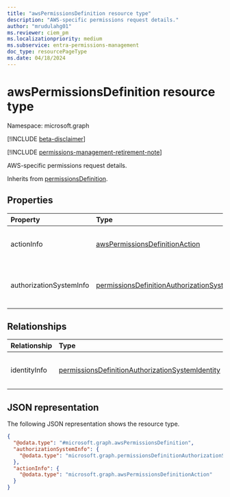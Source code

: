 ```yaml
---
title: "awsPermissionsDefinition resource type"
description: "AWS-specific permissions request details."
author: "mrudulahg01"
ms.reviewer: ciem_pm
ms.localizationpriority: medium
ms.subservice: entra-permissions-management
doc_type: resourcePageType
ms.date: 04/18/2024
---
```


# awsPermissionsDefinition resource type

Namespace: microsoft.graph

[!INCLUDE [beta-disclaimer](../../includes/beta-disclaimer.md)]

[!INCLUDE [permissions-management-retirement-note](../../includes/permissions-management-retirement-note.md)]

AWS-specific permissions request details.

Inherits from [permissionsDefinition](../resources/permissionsdefinition.md).

## Properties
|Property|Type|Description|
|:---|:---|:---|
|actionInfo|[awsPermissionsDefinitionAction](../resources/awspermissionsdefinitionaction.md)|The actions the identity will have as part of the permission.|
|authorizationSystemInfo|[permissionsDefinitionAuthorizationSystem](../resources/permissionsdefinitionauthorizationsystem.md)|Information about the authorization system to assign permissions on. Inherited from [permissionsDefinition](../resources/permissionsdefinition.md).|

## Relationships
|Relationship|Type|Description|
|:---|:---|:---|
|identityInfo|[permissionsDefinitionAuthorizationSystemIdentity](../resources/permissionsdefinitionauthorizationsystemidentity.md)|The identity that's requesting permissions, either directly or indirectly. Inherited from [microsoft.graph.permissionsDefinition](../resources/permissionsdefinition.md)|

## JSON representation
The following JSON representation shows the resource type.
<!-- {
  "blockType": "resource",
  "@odata.type": "microsoft.graph.awsPermissionsDefinition"
}
-->
``` json
{
  "@odata.type": "#microsoft.graph.awsPermissionsDefinition",
  "authorizationSystemInfo": {
    "@odata.type": "microsoft.graph.permissionsDefinitionAuthorizationSystem"
  },
  "actionInfo": {
    "@odata.type": "microsoft.graph.awsPermissionsDefinitionAction"
  }
}
```


